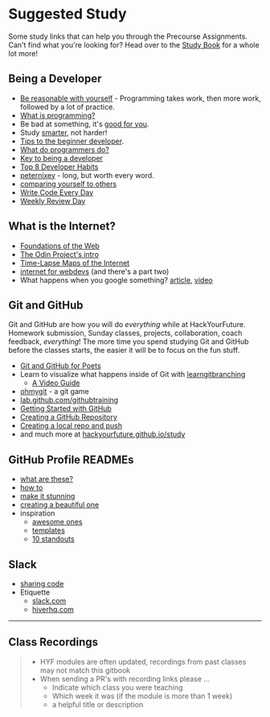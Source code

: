 # Suggested Study

Some study links that can help you through the Precourse Assignments. Can't find what you're looking for? Head over to the [Study Book](https://hackyourfuture.github.io/study) for a whole lot more!

## Being a Developer

- [Be reasonable with yourself](http://norvig.com/21-days.html) - Programming takes work, then more work, followed by a lot of practice.
- [What is programming?](https://shawnr.gitbooks.io/practical-introduction-to-javascript/content/what-is-programming/)
- Be bad at something, it's [good for you](https://www.ted.com/talks/eduardo_briceno_how_to_get_better_at_the_things_you_care_about).
- Study [smarter](https://youtu.be/Xt5qpbiqw2g?t=297), not harder!
- [Tips to the beginner developer](https://www.codementor.io/learn-programming/tips-on-becoming-a-software-engineer).
- [What do programmers do?](https://www.youtube.com/watch?v=g4a7_HH9Wbg)
- [Key to being a developer](https://medium.com/@rhamedy/key-habits-and-things-i-wish-i-knew-earlier-as-a-developer-43c9466a0407)
- [Top 8 Developer Habits](https://www.youtube.com/watch?v=DwQ7psiU23I&index=1&list=PL0zVEGEvSaeGY3RMjGo4CgMPN42_U9Glu)
- [peternixey](http://peternixey.com/post/83510597580/how-to-be-a-great-software-developer) - long, but worth every word.
- [comparing yourself to others](https://medium.freecodecamp.org/a-better-way-to-compare-yourself-43cf37616570)
- [Write Code Every Day](https://johnresig.com/blog/write-code-every-day/)
- [Weekly Review Day](https://www.youtube.com/watch?v=PlTrxpNaZI8)

## What is the Internet?

- [Foundations of the Web](https://shawnr.gitbooks.io/foundations-of-the-web/)
- [The Odin Project's intro](https://www.theodinproject.com/courses/web-development-101/lessons/how-does-the-web-work)
- [Time-Lapse Maps of the Internet ](https://www.vox.com/a/internet-maps)
- [internet for webdevs](https://www.youtube.com/watch?v=e4S8zfLdLgQ) \(and there's a part two\)
- What happens when you google something? [article](https://github.com/alex/what-happens-when), [video](https://www.youtube.com/watch?v=dh406O2v_1c)

## Git and GitHub

Git and GitHub are how you will do _everything_ while at HackYourFuture. Homework submission, Sunday classes, projects, collaboration, coach feedback, _everything_! The more time you spend studying Git and GitHub before the classes starts, the easier it will be to focus on the fun stuff.

- [Git and GitHub for Poets](https://www.youtube.com/playlist?list=PLRqwX-V7Uu6ZF9C0YMKuns9sLDzK6zoiV)
- Learn to visualize what happens inside of Git with [learngitbranching](https://learngitbranching.js.org/)
  - [A Video Guide](https://www.youtube.com/watch?v=dG0ke9vILQM)
- [ohmygit](https://ohmygit.org/) - a git game
- [lab.github.com/githubtraining](https://lab.github.com/githubtraining/paths/)
- [Getting Started with GitHub](https://help.github.com/en/github/getting-started-with-github)
- [Creating a GitHub Repository](https://www.youtube.com/watch?v=WfhRyz3Wf4o)
- [Creating a local repo and push](https://www.youtube.com/watch?v=vbQ2bYHxxEA)
- and much more at [hackyourfuture.github.io/study](https://hackyourfuture.github.io/study)

## GitHub Profile READMEs

- [what are these?](https://docs.github.com/en/account-and-profile/setting-up-and-managing-your-github-profile/customizing-your-profile/managing-your-profile-readme)
- [how to](https://aboutmonica.com/blog/how-to-create-a-github-profile-readme)
- [make it stunning](https://favor.hashnode.dev/how-to-make-a-stunning-readme-for-your-github-profile)
- [creating a beautiful one](https://yushi95.medium.com/how-to-create-a-beautiful-readme-for-your-github-profile-36957caa711c)
- inspiration
  - [awesome ones](https://github.com/abhisheknaiidu/awesome-github-profile-readme)
  - [templates](https://github.com/kautukkundan/Awesome-Profile-README-templates)
  - [10 standouts](https://dev.to/github/10-standout-github-profile-readmes-h2o)

## Slack

- [sharing code](https://www.youtube.com/watch?v=rKGYKX9xjV8)
- Etiquette
  - [slack.com](https://slack.com/intl/en-be/blog/collaboration/etiquette-tips-in-slack)
  - [hiverhq.com](https://hiverhq.com/blog/slack-etiquette)

---

## Class Recordings

> - HYF modules are often updated, recordings from past classes may not match this gitbook
> - When sending a PR's with recording links please ...
>   - Indicate which class you were teaching
>   - Which week it was (if the module is more than 1 week)
>   - a helpful title or description
